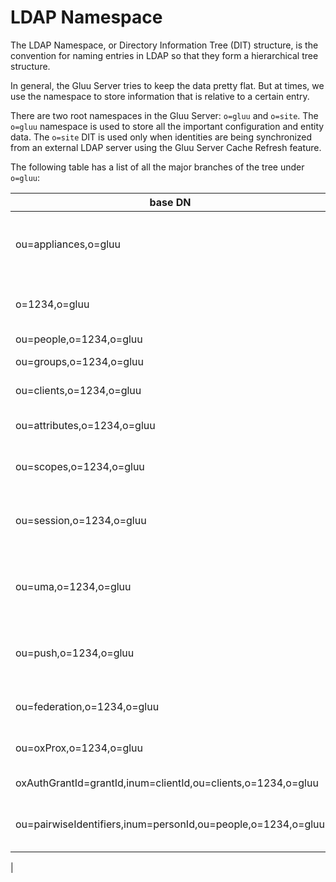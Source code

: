 # LDAP Namespace 

The LDAP Namespace, or Directory Information Tree (DIT) structure, is
the convention for naming entries in LDAP so that they form a
hierarchical tree structure.

In general, the Gluu Server tries to keep the data pretty flat. But at
times, we use the namespace to store information that is relative to a
certain entry.

There are two root namespaces in the Gluu Server: `o=gluu` and `o=site`.
The `o=gluu` namespace is used to store all the important configuration
and entity data. The `o=site` DIT is used only when identities are being
synchronized from an external LDAP server using the Gluu Server Cache
Refresh feature.

The following table has a list of all the major branches of the tree
under `o=gluu`:

| base DN                                  | Description                                               |
| ---------------------------------------- | --------------------------------------------------------- |
| ou=appliances,o=gluu                     | oxTrust configuration information for the instance        |
| o=1234,o=gluu                            | organization entry, ipV6 style id by default              | 
| ou=people,o=1234,o=gluu                  | User entities                                             |
| ou=groups,o=1234,o=gluu                  | Group entities                                            |
| ou=clients,o=1234,o=gluu                 | OAuth2 client entities                                    |
| ou=attributes,o=1234,o=gluu              | Attribute or user claim metadata                          |
| ou=scopes,o=1234,o=gluu                  | Oauth2 scope entities                                     |
| ou=session,o=1234,o=gluu                 | oxAuth Session data (if persistent sessions are enabled   |
| ou=uma,o=1234,o=gluu                     | UMA policies, scopes, and resource sets                   |
| ou=push,o=1234,o=gluu                    | Mobile device metadata used by oxPush                     |
| ou=federation,o=1234,o=gluu              | OAuth2 federation metadata                                |
| ou=oxProx,o=1234,o=gluu                  | oxProx configuration data                                 |
| oxAuthGrantId=grantId,inum=clientId,ou=clients,o=1234,o=gluu | Granted tokens |
| ou=pairwiseIdentifiers,inum=personId,ou=people,o=1234,o=gluu | Pairwise Identifier for each Sector Identifier |
|


